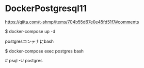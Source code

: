 # DockerPostgresql11

https://qiita.com/t-shmp/items/704b55d67e0e45fd51f7#comments

$ docker-compose up -d

postgresコンテナにbash

$ docker-compose exec postgres bash

\# psql -U postgres
